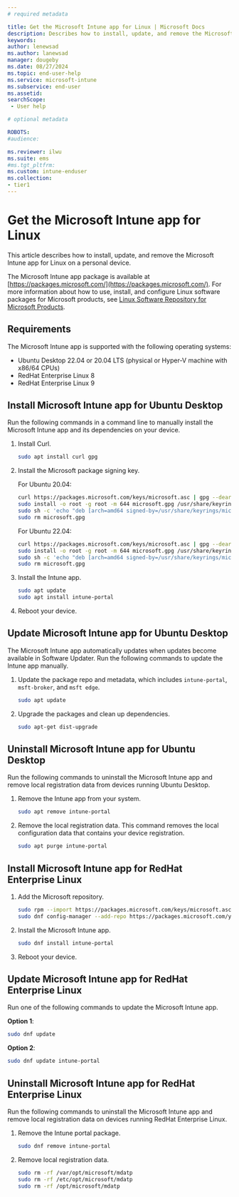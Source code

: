 ```yaml
---
# required metadata

title: Get the Microsoft Intune app for Linux | Microsoft Docs
description: Describes how to install, update, and remove the Microsoft Intune app for Linux. 
keywords:
author: lenewsad
ms.author: lanewsad
manager: dougeby
ms.date: 08/27/2024
ms.topic: end-user-help
ms.service: microsoft-intune
ms.subservice: end-user
ms.assetid: 
searchScope:
 - User help

# optional metadata

ROBOTS:  
#audience:

ms.reviewer: ilwu
ms.suite: ems
#ms.tgt_pltfrm:
ms.custom: intune-enduser
ms.collection:
- tier1
---  
```


# Get the Microsoft Intune app for Linux   

This article describes how to install, update, and remove the Microsoft Intune app for Linux on a personal device.  

The Microsoft Intune app package is available at [https://packages.microsoft.com/](https://packages.microsoft.com/). For more information about how to use, install, and configure Linux software packages for Microsoft products, see [Linux Software Repository for Microsoft Products](/windows-server/administration/linux-package-repository-for-microsoft-software).  

## Requirements  
The Microsoft Intune app is supported with the following operating systems:  

 - Ubuntu Desktop 22.04 or 20.04 LTS (physical or Hyper-V machine with x86/64 CPUs)  
 - RedHat Enterprise Linux 8  
 - RedHat Enterprise Linux 9    

## Install Microsoft Intune app for Ubuntu Desktop
Run the following commands in a command line to manually install the Microsoft Intune app and its dependencies on your device.  

1. Install Curl. 

    ```bash
    sudo apt install curl gpg
    ```

2. Install the Microsoft package signing key.  

   For Ubuntu 20.04:  

    ```bash
    curl https://packages.microsoft.com/keys/microsoft.asc | gpg --dearmor > microsoft.gpg
    sudo install -o root -g root -m 644 microsoft.gpg /usr/share/keyrings/
    sudo sh -c 'echo "deb [arch=amd64 signed-by=/usr/share/keyrings/microsoft.gpg] https://packages.microsoft.com/ubuntu/20.04/prod focal main" > /etc/apt/sources.list.d/microsoft-ubuntu-focal-prod.list'
    sudo rm microsoft.gpg
    ```
    
    For Ubuntu 22.04:  

    ```bash
    curl https://packages.microsoft.com/keys/microsoft.asc | gpg --dearmor > microsoft.gpg
    sudo install -o root -g root -m 644 microsoft.gpg /usr/share/keyrings/ 
    sudo sh -c 'echo "deb [arch=amd64 signed-by=/usr/share/keyrings/microsoft.gpg] https://packages.microsoft.com/ubuntu/22.04/prod jammy main" > /etc/apt/sources.list.d/microsoft-ubuntu-jammy-prod.list' 
    sudo rm microsoft.gpg
    ```

3. Install the Intune app. 

    ```bash
    sudo apt update
    sudo apt install intune-portal
    ```

4. Reboot your device.  

## Update Microsoft Intune app for Ubuntu Desktop 
The Microsoft Intune app automatically updates when updates become available in Software Updater.  Run the following commands to update the Intune app manually.    

1. Update the package repo and metadata, which includes `intune-portal`, `msft-broker`, and `msft edge`.   

    ```bash
    sudo apt update
    ```
 
2. Upgrade the packages and clean up dependencies.  

    ```bash
    sudo apt-get dist-upgrade
    ```

## Uninstall Microsoft Intune app for Ubuntu Desktop  
Run the following commands to uninstall the Microsoft Intune app and remove local registration data from devices running Ubuntu Desktop.  

1. Remove the Intune app from your system.  

    ```bash
    sudo apt remove intune-portal
    ```

2. Remove the local registration data. This command removes the local configuration data that contains your device registration.     

    ```bash
    sudo apt purge intune-portal
    ```  
   

## Install Microsoft Intune app for RedHat Enterprise Linux  

1. Add the Microsoft repository.  

   ```bash
   sudo rpm --import https://packages.microsoft.com/keys/microsoft.asc
   sudo dnf config-manager --add-repo https://packages.microsoft.com/yumrepos/microsoft-rhel9.0-prod
   ```

2. Install the Microsoft Intune app.  

   ```bash
   sudo dnf install intune-portal
   ```

3. Reboot your device.  

## Update Microsoft Intune app for RedHat Enterprise Linux  
Run one of the following commands to update the Microsoft Intune app.  

**Option 1**:  

   ```bash
   sudo dnf update
   ```

**Option 2**: 
   ```bash
   sudo dnf update intune-portal
   ```

## Uninstall Microsoft Intune app for RedHat Enterprise Linux  

Run the following commands to uninstall the Microsoft Intune app and remove local registration data on devices running RedHat Enterprise Linux.    

1. Remove the Intune portal package.  

   ```bash
   sudo dnf remove intune-portal
   ```

2. Remove local registration data.  

   ```bash
   sudo rm -rf /var/opt/microsoft/mdatp
   sudo rm -rf /etc/opt/microsoft/mdatp
   sudo rm -rf /opt/microsoft/mdatp
   ```  

